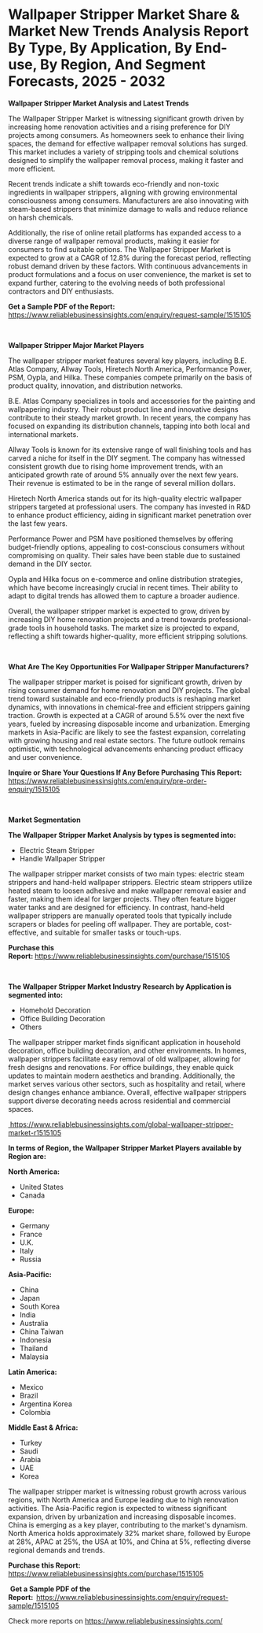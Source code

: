 <p><h1>Wallpaper Stripper Market Share & Market New Trends Analysis Report By Type, By Application, By End-use, By Region, And Segment Forecasts, 2025 - 2032</h1></p><p><strong>Wallpaper Stripper Market Analysis and Latest Trends</strong></p>
<p><p>The Wallpaper Stripper Market is witnessing significant growth driven by increasing home renovation activities and a rising preference for DIY projects among consumers. As homeowners seek to enhance their living spaces, the demand for effective wallpaper removal solutions has surged. This market includes a variety of stripping tools and chemical solutions designed to simplify the wallpaper removal process, making it faster and more efficient.</p><p>Recent trends indicate a shift towards eco-friendly and non-toxic ingredients in wallpaper strippers, aligning with growing environmental consciousness among consumers. Manufacturers are also innovating with steam-based strippers that minimize damage to walls and reduce reliance on harsh chemicals.</p><p>Additionally, the rise of online retail platforms has expanded access to a diverse range of wallpaper removal products, making it easier for consumers to find suitable options. The Wallpaper Stripper Market is expected to grow at a CAGR of 12.8% during the forecast period, reflecting robust demand driven by these factors. With continuous advancements in product formulations and a focus on user convenience, the market is set to expand further, catering to the evolving needs of both professional contractors and DIY enthusiasts.</p></p>
<p><strong>Get a Sample PDF of the Report:&nbsp;</strong> <a href="https://www.reliablebusinessinsights.com/enquiry/request-sample/1515105?utm_campaign=2574&utm_medium=2&utm_source=Github&utm_content=ia&utm_term=20022025&utm_id=wallpaper-stripper">https://www.reliablebusinessinsights.com/enquiry/request-sample/1515105</a></p>
<p>&nbsp;</p>
<p><strong>Wallpaper Stripper Major Market Players</strong></p>
<p><p>The wallpaper stripper market features several key players, including B.E. Atlas Company, Allway Tools, Hiretech North America, Performance Power, PSM, Oypla, and Hilka. These companies compete primarily on the basis of product quality, innovation, and distribution networks.</p><p>B.E. Atlas Company specializes in tools and accessories for the painting and wallpapering industry. Their robust product line and innovative designs contribute to their steady market growth. In recent years, the company has focused on expanding its distribution channels, tapping into both local and international markets.</p><p>Allway Tools is known for its extensive range of wall finishing tools and has carved a niche for itself in the DIY segment. The company has witnessed consistent growth due to rising home improvement trends, with an anticipated growth rate of around 5% annually over the next few years. Their revenue is estimated to be in the range of several million dollars.</p><p>Hiretech North America stands out for its high-quality electric wallpaper strippers targeted at professional users. The company has invested in R&D to enhance product efficiency, aiding in significant market penetration over the last few years.</p><p>Performance Power and PSM have positioned themselves by offering budget-friendly options, appealing to cost-conscious consumers without compromising on quality. Their sales have been stable due to sustained demand in the DIY sector.</p><p>Oypla and Hilka focus on e-commerce and online distribution strategies, which have become increasingly crucial in recent times. Their ability to adapt to digital trends has allowed them to capture a broader audience.</p><p>Overall, the wallpaper stripper market is expected to grow, driven by increasing DIY home renovation projects and a trend towards professional-grade tools in household tasks. The market size is projected to expand, reflecting a shift towards higher-quality, more efficient stripping solutions.</p></p>
<p>&nbsp;</p>
<p><strong>What Are The Key Opportunities For Wallpaper Stripper Manufacturers?</strong></p>
<p><p>The wallpaper stripper market is poised for significant growth, driven by rising consumer demand for home renovation and DIY projects. The global trend toward sustainable and eco-friendly products is reshaping market dynamics, with innovations in chemical-free and efficient strippers gaining traction. Growth is expected at a CAGR of around 5.5% over the next five years, fueled by increasing disposable income and urbanization. Emerging markets in Asia-Pacific are likely to see the fastest expansion, correlating with growing housing and real estate sectors. The future outlook remains optimistic, with technological advancements enhancing product efficacy and user convenience.</p></p>
<p><strong>Inquire or Share Your Questions If Any Before Purchasing This Report:</strong> <a href="https://www.reliablebusinessinsights.com/enquiry/pre-order-enquiry/1515105?utm_campaign=2574&utm_medium=2&utm_source=Github&utm_content=ia&utm_term=20022025&utm_id=wallpaper-stripper">https://www.reliablebusinessinsights.com/enquiry/pre-order-enquiry/1515105</a></p>
<p>&nbsp;</p>
<p><strong>Market Segmentation</strong></p>
<p><strong>The Wallpaper Stripper Market Analysis by types is segmented into:</strong></p>
<p><ul><li>Electric Steam Stripper</li><li>Handle Wallpaper Stripper</li></ul></p>
<p><p>The wallpaper stripper market consists of two main types: electric steam strippers and hand-held wallpaper strippers. Electric steam strippers utilize heated steam to loosen adhesive and make wallpaper removal easier and faster, making them ideal for larger projects. They often feature bigger water tanks and are designed for efficiency. In contrast, hand-held wallpaper strippers are manually operated tools that typically include scrapers or blades for peeling off wallpaper. They are portable, cost-effective, and suitable for smaller tasks or touch-ups.</p></p>
<p><strong>Purchase this Report:&nbsp;</strong><a href="https://www.reliablebusinessinsights.com/purchase/1515105?utm_campaign=2574&utm_medium=2&utm_source=Github&utm_content=ia&utm_term=20022025&utm_id=wallpaper-stripper">https://www.reliablebusinessinsights.com/purchase/1515105</a></p>
<p>&nbsp;</p>
<p><strong>The Wallpaper Stripper Market Industry Research by Application is segmented into:</strong></p>
<p><ul><li>Homehold Decoration</li><li>Office Building Decoration</li><li>Others</li></ul></p>
<p><p>The wallpaper stripper market finds significant application in household decoration, office building decoration, and other environments. In homes, wallpaper strippers facilitate easy removal of old wallpaper, allowing for fresh designs and renovations. For office buildings, they enable quick updates to maintain modern aesthetics and branding. Additionally, the market serves various other sectors, such as hospitality and retail, where design changes enhance ambiance. Overall, effective wallpaper strippers support diverse decorating needs across residential and commercial spaces.</p></p>
<p><a href="https://www.reliablebusinessinsights.com/global-wallpaper-stripper-market-r1515105?utm_campaign=2574&utm_medium=2&utm_source=Github&utm_content=ia&utm_term=20022025&utm_id=wallpaper-stripper">&nbsp;https://www.reliablebusinessinsights.com/global-wallpaper-stripper-market-r1515105</a></p>
<p><strong>In terms of Region, the Wallpaper Stripper Market Players available by Region are:</strong></p>
<p>
    <p> <strong> North America: </strong>
        <ul>
            <li>United States</li>
            <li>Canada</li>
        </ul>
        </p> 
    <p> <strong> Europe: </strong>
        <ul>
            <li>Germany</li>
            <li>France</li>
            <li>U.K.</li>
            <li>Italy</li>
            <li>Russia</li>
        </ul>
        </p> 
    <p> <strong> Asia-Pacific: </strong>
        <ul>
            <li>China</li>
            <li>Japan</li>
            <li>South Korea</li>
            <li>India</li>
            <li>Australia</li>
            <li>China Taiwan</li>
            <li>Indonesia</li>
            <li>Thailand</li>
            <li>Malaysia</li>
        </ul>
        </p> 
    <p> <strong> Latin America: </strong>
        <ul>
            <li>Mexico</li>
            <li>Brazil</li>
            <li>Argentina Korea</li>
            <li>Colombia</li>
        </ul>
        </p> 
    <p> <strong> Middle East & Africa: </strong>
        <ul>
            <li>Turkey</li>
            <li>Saudi</li>
            <li>Arabia</li>
            <li>UAE</li>
            <li>Korea</li>
        </ul>
    </p>
    </p>
<p><p>The wallpaper stripper market is witnessing robust growth across various regions, with North America and Europe leading due to high renovation activities. The Asia-Pacific region is expected to witness significant expansion, driven by urbanization and increasing disposable incomes. China is emerging as a key player, contributing to the market's dynamism. North America holds approximately 32% market share, followed by Europe at 28%, APAC at 25%, the USA at 10%, and China at 5%, reflecting diverse regional demands and trends.</p></p>
<p><strong>Purchase this Report: </strong><a href="https://www.reliablebusinessinsights.com/purchase/1515105?utm_campaign=2574&utm_medium=2&utm_source=Github&utm_content=ia&utm_term=20022025&utm_id=wallpaper-stripper">https://www.reliablebusinessinsights.com/purchase/1515105</a></p>
<p>&nbsp;<strong>Get a Sample PDF of the Report:&nbsp;&nbsp;</strong><a href="https://www.reliablebusinessinsights.com/enquiry/request-sample/1515105?utm_campaign=2574&utm_medium=2&utm_source=Github&utm_content=ia&utm_term=20022025&utm_id=wallpaper-stripper">https://www.reliablebusinessinsights.com/enquiry/request-sample/1515105</a></p>
<p><strong></strong></p>
<p>Check more reports on <a href="https://www.reliablebusinessinsights.com/?utm_campaign=2574&utm_medium=2&utm_source=Github&utm_content=ia&utm_term=20022025&utm_id=wallpaper-stripper">https://www.reliablebusinessinsights.com/</a></p>